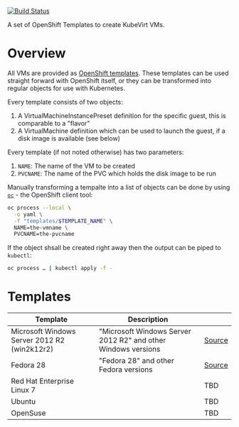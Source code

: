 [![Build Status](https://travis-ci.com/fabiand/common-templates.svg?branch=master)](https://travis-ci.com/fabiand/common-templates)

A set of OpenShift Templates to create KubeVirt VMs.

# Overview

All VMs are provided as [OpenShift templates](https://docs.okd.io/latest/dev_guide/templates.html).
These templates can be used straight forward with OpenShift itself, or they
can be transformed into regular objects for use with Kubernetes.

Every template consists of two objects:

1. A VirtualMachineInstancePreset definition for the specific guest, this is
   comparable to a "flavor"
2. A VirtualMachine definition which can be used to launch the guest, if a disk
   image is available (see below)

Every template (if not noted otherwise) has two parameters:

1. `NAME`: The name of the VM to be created
1. `PVCNAME`: The name of the PVC which holds the disk image to be run

Manually transforming a tempalte into a list of objects can be done by using
[`oc`](https://github.com/openshift/origin/releases) - the OpenShift client tool:

```bash
oc process --local \
  -o yaml \
  -f "templates/$TEMPLATE_NAME" \
  NAME=the-vmname \
  PVCNAME=the-pvcname
```

If the object shsall be created right away then the output can be piped to
`kubectl`:

```bash
oc process … | kubectl apply -f -
```

# Templates

| Template | Description | |
|---|---|---|
| Microsoft Windows Server 2012 R2 (win2k12r2) | "Microsoft Windows Server 2012 R2" and other Windows versions | [Source](templates/win2k12r2.yaml) |
| Fedora 28 |"Fedora 28" and other Fedora versions | [Source](templates/fedora28.yaml) |
| Red Hat Enterprise Linux 7 | | TBD |
| Ubuntu | | TBD |
| OpenSuse | | TBD |
